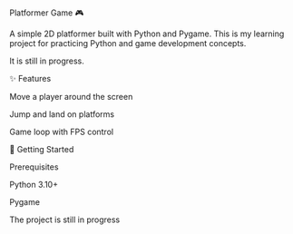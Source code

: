 Platformer Game 🎮

A simple 2D platformer built with Python and Pygame.
This is my learning project for practicing Python and game development concepts.

It is still in progress.

✨ Features

Move a player around the screen

Jump and land on platforms

Game loop with FPS control

🚀 Getting Started

Prerequisites

Python 3.10+

Pygame


The project is still in progress
